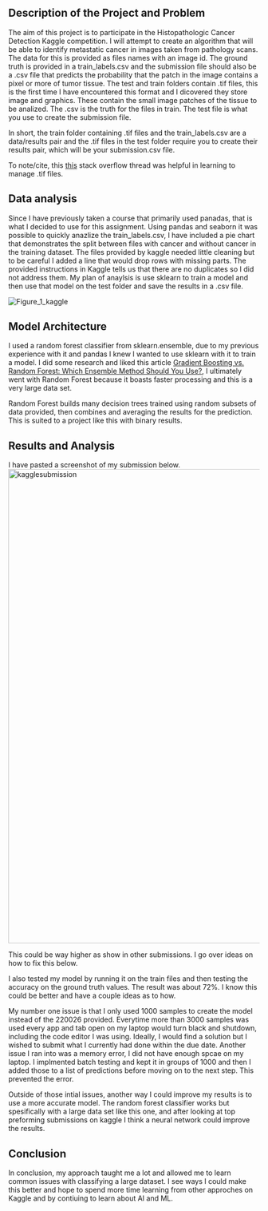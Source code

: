 ## Description of the Project and Problem

The aim of this project is to participate in the Histopathologic Cancer Detection Kaggle competition. I will attempt to create an algorithm that will be able to identify metastatic cancer in images taken from pathology scans. The data for this is provided as files names with an image id. The ground truth is provided in a train_labels.csv and the submission file should also be a .csv file that predicts the probability that the patch in the image contains a pixel or more of tumor tissue. The test and train folders contain .tif files, this is the first time I have encountered this format and I dicovered they store image and graphics. These contain the small image patches of the tissue to be analized. The .csv is the truth for the files in train. The test file is what you use to create the submission file. 

In short, the train folder containing .tif files and the train_labels.csv are a data/results pair and the .tif files in the test folder require you to create their results pair, which will be your submission.csv file. 

To note/cite, this [this](https://stackoverflow.com/questions/7569553/working-with-tiffs-import-export-in-python-using-numpy) stack overflow thread was helpful in learning to manage .tif files. 


## Data analysis 

Since I have previously taken a course  that primarily used panadas, that is what I decided to use for this assignment. Using pandas and seaborn it was possible to quickly anazlize the train_labels.csv, I have included a pie chart that demonstrates the split between files with cancer and without cancer in the training dataset. The files provided by kaggle needed little cleaning but to be careful I added a line that would drop rows with missing parts. The provided instructions in Kaggle tells us that there are no duplicates so I did not address them. My plan of anaylsis is use sklearn to train a model and then use that model on the test folder and save the results in a .csv file.

![Figure_1_kaggle](https://github.com/user-attachments/assets/b7518f4f-0ded-4f5a-bdf1-a341490ff986)


## Model Architecture

I used a random forest classifier from sklearn.ensemble, due to my previous experience with it and pandas I knew I wanted to use sklearn with it to train a model. I did some research and liked this article [Gradient Boosting vs. Random Forest: Which Ensemble Method Should You Use?](https://medium.com/@hassaanidrees7/gradient-boosting-vs-random-forest-which-ensemble-method-should-you-use-9f2ee294d9c6#:~:text=Two%20of%20the%20most%20popular,operate%20in%20fundamentally%20different%20ways.), I ultimately went with Random Forest because it boasts faster processing and this is a very large data set. 

Random Forest builds many decision trees trained using random subsets of data provided, then combines and averaging the results for the prediction. This is suited to a project like this with binary results.

## Results and Analysis 
I have pasted a screenshot of my submission below. 
<img width="950" alt="kagglesubmission" src="https://github.com/user-attachments/assets/8a51a364-9302-4329-864d-4919969dcb63" />

This could be way higher as show in other submissions. I go over ideas on how to fix this below. 

I also tested my model by running it on the train files and then testing the accuracy on the ground truth values. The result was about 72%. I know this could be better and have a couple ideas as to how. 


My number one issue is that I only used 1000 samples to create the model instead of the 220026 provided. Everytime more than 3000 samples was used every app and tab open on my laptop would turn black and shutdown, including the code editor I was using. Ideally, I would find a solution but I wished to submit what I currently had done within the due date. Another issue I ran into was a memory error, I did not have enough spcae on my laptop. I implmented batch testing and kept it in groups of 1000 and then I added those to a list of predictions before moving on to the next step. This prevented the error. 

Outside of those intial issues, another way I could improve my results is to use a more accurate model. The random forest classifier works but spesifically with a large data set like this one, and after looking at top preforming submissions on kaggle I think a neural network could improve the results. 


## Conclusion 

In conclusion, my approach taught me a lot and allowed me to learn common issues with classifying a large dataset. I see ways I could make this better and hope to spend more time learning from other approches on Kaggle and by contiuing to learn about AI and ML. 
